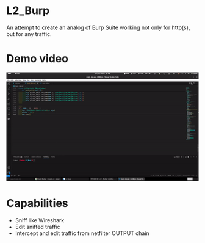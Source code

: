 # L2_Burp
An attempt to create an analog of Burp Suite working not only for http(s), but for any traffic.

# Demo video 
![](https://github.com/T4tX/L2_Burp/blob/main/docs/2024-06-1720-49-55.gif)

# Сapabilities
- Sniff like Wireshark
- Edit sniffed traffic
- Intercept and edit traffic from netfilter OUTPUT chain
